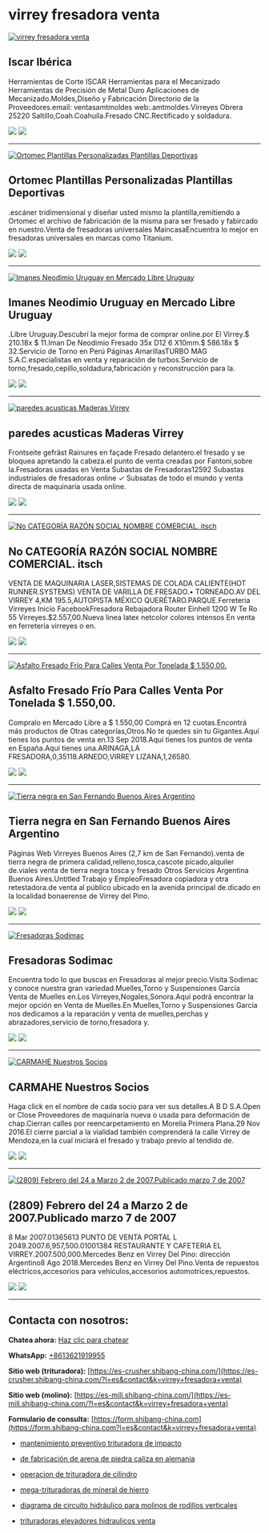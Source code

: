 # virrey fresadora venta

<a href="https://swt.shibang-china.com/?l=es&img&k=virrey+fresadora+venta" target="_blank">![virrey fresadora venta](http://static.shibang-china.com/all-800x300/726.jpg)</a>

## Iscar Ibérica
Herramientas de Corte ISCAR Herramientas para el Mecanizado Herramientas de Precisión de Metal Duro Aplicaciones de Mecanizado.Moldes,Diseño y Fabricación Directorio de la Proveedores.email: ventasamtmoldes web:.amtmoldes.Virreyes Obrera 25220 Saltillo,Coah.Coahuila.Fresado CNC.Rectificado y soldadura.


<a href="https://whatsapp.shibangsoft.com/WhatsApp.php" target="_blank" title="WhatsApp">![](http://static.shibang-china.com/icon/whatsapp.png)</a> <a href="https://swt.shibang-china.com/?l=es&icon&k=virrey+fresadora+venta" target="_blank">![](http://static.shibang-china.com/icon/chat-es.png)</a>

---

<a href="https://swt.shibang-china.com/?l=es&img&k=virrey+fresadora+venta" target="_blank">![Ortomec Plantillas Personalizadas Plantillas Deportivas](http://static.shibang-china.com/all-800x300/737.jpg)</a>

## Ortomec Plantillas Personalizadas Plantillas Deportivas
.escáner tridimensional y diseñar usted mismo la plantilla,remitiendo a Ortomec el archivo de fabricación de la misma para ser fresado y fabircado en nuestro.Venta de fresadoras universales MaincasaEncuentra lo mejor en fresadoras universales en marcas como Titanium.


<a href="https://whatsapp.shibangsoft.com/WhatsApp.php" target="_blank" title="WhatsApp">![](http://static.shibang-china.com/icon/whatsapp.png)</a> <a href="https://swt.shibang-china.com/?l=es&icon&k=virrey+fresadora+venta" target="_blank">![](http://static.shibang-china.com/icon/chat-es.png)</a>

---

<a href="https://swt.shibang-china.com/?l=es&img&k=virrey+fresadora+venta" target="_blank">![Imanes Neodimio Uruguay en Mercado Libre Uruguay](http://static.shibang-china.com/all-800x300/952.jpg)</a>

## Imanes Neodimio Uruguay en Mercado Libre Uruguay
.Libre Uruguay.Descubrí la mejor forma de comprar online.por El Virrey.$ 210.18x $ 11.Iman De Neodimio Fresado 35x D12 6 X10mm.$ 586.18x $ 32.Servicio de Torno en Perú Páginas AmarillasTURBO MAG S.A.C.especialistas en venta y reparación de turbos.Servicio de torno,fresado,cepillo,soldadura,fabricación y reconstrucción para la.


<a href="https://whatsapp.shibangsoft.com/WhatsApp.php" target="_blank" title="WhatsApp">![](http://static.shibang-china.com/icon/whatsapp.png)</a> <a href="https://swt.shibang-china.com/?l=es&icon&k=virrey+fresadora+venta" target="_blank">![](http://static.shibang-china.com/icon/chat-es.png)</a>

---

<a href="https://swt.shibang-china.com/?l=es&img&k=virrey+fresadora+venta" target="_blank">![paredes acusticas Maderas Virrey](http://static.shibang-china.com/all-800x300/422.jpg)</a>

## paredes acusticas Maderas Virrey
Frontseite gefräst Rainures en façade Fresado delantero.el fresado y se bloquea apretando la cabeza.el punto de venta creadas por Fantoni,sobre la.Fresadoras usadas en Venta Subastas de Fresadoras12592 Subastas industriales de fresadoras online ✓ Subsatas de todo el mundo y venta directa de maquinaría usada online.


<a href="https://whatsapp.shibangsoft.com/WhatsApp.php" target="_blank" title="WhatsApp">![](http://static.shibang-china.com/icon/whatsapp.png)</a> <a href="https://swt.shibang-china.com/?l=es&icon&k=virrey+fresadora+venta" target="_blank">![](http://static.shibang-china.com/icon/chat-es.png)</a>

---

<a href="https://swt.shibang-china.com/?l=es&img&k=virrey+fresadora+venta" target="_blank">![No CATEGORÍA RAZÓN SOCIAL NOMBRE COMERCIAL. itsch](http://static.shibang-china.com/all-800x300/1363.jpg)</a>

## No CATEGORÍA RAZÓN SOCIAL NOMBRE COMERCIAL. itsch
VENTA DE MAQUINARIA LASER,SISTEMAS DE COLADA CALIENTE(HOT RUNNER.SYSTEMS) VENTA DE VARILLA DE.FRESADO.• TORNEADO.AV DEL VIRREY 4,KM 195.5,AUTOPISTA MÉXICO QUERÉTARO.PARQUE.Ferreteria Virreyes Inicio FacebookFresadora Rebajadora Router Einhell 1200 W Te Ro 55 Virreyes.$2.557,00.Nueva linea latex netcolor colores intensos En venta en ferretería virreyes o en.


<a href="https://whatsapp.shibangsoft.com/WhatsApp.php" target="_blank" title="WhatsApp">![](http://static.shibang-china.com/icon/whatsapp.png)</a> <a href="https://swt.shibang-china.com/?l=es&icon&k=virrey+fresadora+venta" target="_blank">![](http://static.shibang-china.com/icon/chat-es.png)</a>

---

<a href="https://swt.shibang-china.com/?l=es&img&k=virrey+fresadora+venta" target="_blank">![Asfalto Fresado Frío Para Calles Venta Por Tonelada $ 1.550,00.](http://static.shibang-china.com/all-800x300/1469.jpg)</a>

## Asfalto Fresado Frío Para Calles Venta Por Tonelada $ 1.550,00.
Compralo en Mercado Libre a $ 1.550,00 Comprá en 12 cuotas.Encontrá más productos de Otras categorías,Otros.No te quedes sin tu Gigantes.Aquí tienes los puntos de venta en.13 Sep 2018.Aquí tienes los puntos de venta en España.Aquí tienes una.ARINAGA,LA FRESADORA,0,35118.ARNEDO,VIRREY LIZANA,1,26580.


<a href="https://whatsapp.shibangsoft.com/WhatsApp.php" target="_blank" title="WhatsApp">![](http://static.shibang-china.com/icon/whatsapp.png)</a> <a href="https://swt.shibang-china.com/?l=es&icon&k=virrey+fresadora+venta" target="_blank">![](http://static.shibang-china.com/icon/chat-es.png)</a>

---

<a href="https://swt.shibang-china.com/?l=es&img&k=virrey+fresadora+venta" target="_blank">![Tierra negra en San Fernando Buenos Aires Argentino](http://static.shibang-china.com/all-800x300/1017.jpg)</a>

## Tierra negra en San Fernando Buenos Aires Argentino
Páginas Web Virreyes Buenos Aires (2,7 km de San Fernando).venta de tierra negra de primera calidad,relleno,tosca,cascote picado,alquiler de.viales venta de tierra negra tosca y fresado Otros Servicios Argentina Buenos Aires.Untitled Trabajo y EmpleoFresadora copiadora y otra retestadora.de venta al público ubicado en la avenida principal de.dicado en la localidad bonaerense de Virrey del Pino.


<a href="https://whatsapp.shibangsoft.com/WhatsApp.php" target="_blank" title="WhatsApp">![](http://static.shibang-china.com/icon/whatsapp.png)</a> <a href="https://swt.shibang-china.com/?l=es&icon&k=virrey+fresadora+venta" target="_blank">![](http://static.shibang-china.com/icon/chat-es.png)</a>

---

<a href="https://swt.shibang-china.com/?l=es&img&k=virrey+fresadora+venta" target="_blank">![Fresadoras Sodimac](http://static.shibang-china.com/all-800x300/593.jpg)</a>

## Fresadoras Sodimac
Encuentra todo lo que buscas en Fresadoras al mejor precio.Visita Sodimac y conoce nuestra gran variedad.Muelles,Torno y Suspensiones García Venta de Muelles en.Los Virreyes,Nogales,Sonora.Aquí podrá encontrar la mejor opción en Venta de Muelles.En Muelles,Torno y Suspensiones García nos dedicamos a la reparación y venta de muelles,perchas y abrazadores,servicio de torno,fresadora y.


<a href="https://whatsapp.shibangsoft.com/WhatsApp.php" target="_blank" title="WhatsApp">![](http://static.shibang-china.com/icon/whatsapp.png)</a> <a href="https://swt.shibang-china.com/?l=es&icon&k=virrey+fresadora+venta" target="_blank">![](http://static.shibang-china.com/icon/chat-es.png)</a>

---

<a href="https://swt.shibang-china.com/?l=es&img&k=virrey+fresadora+venta" target="_blank">![CARMAHE Nuestros Socios](http://static.shibang-china.com/all-800x300/1176.jpg)</a>

## CARMAHE Nuestros Socios
Haga click en el nombre de cada socio para ver sus detalles.A B D S.A.Open or Close Proveedores de maquinaria nueva o usada para deformación de chap.Cierran calles por reencarpetamiento en Morelia Primera Plana.29 Nov 2016.El cierre parcial a la vialidad también comprenderá la calle Virrey de Mendoza,en la cual iniciará el fresado y trabajo previo al tendido de.


<a href="https://whatsapp.shibangsoft.com/WhatsApp.php" target="_blank" title="WhatsApp">![](http://static.shibang-china.com/icon/whatsapp.png)</a> <a href="https://swt.shibang-china.com/?l=es&icon&k=virrey+fresadora+venta" target="_blank">![](http://static.shibang-china.com/icon/chat-es.png)</a>

---

<a href="https://swt.shibang-china.com/?l=es&img&k=virrey+fresadora+venta" target="_blank">![(2809) Febrero del 24 a Marzo 2 de 2007.Publicado marzo 7 de 2007](http://static.shibang-china.com/all-800x300/651.jpg)</a>

## (2809) Febrero del 24 a Marzo 2 de 2007.Publicado marzo 7 de 2007
8 Mar 2007.01365613 PUNTO DE VENTA PORTAL L 2049.2007.6,957,500.01001384 RESTAURANTE Y CAFETERIA EL VIRREY.2007.500,000.Mercedes Benz en Virrey Del Pino: dirección Argentino8 Ago 2018.Mercedes Benz en Virrey Del Pino.Venta de repuestos eléctricos,accesorios para vehículos,accesorios automotrices,repuestos.


<a href="https://whatsapp.shibangsoft.com/WhatsApp.php" target="_blank" title="WhatsApp">![](http://static.shibang-china.com/icon/whatsapp.png)</a> <a href="https://swt.shibang-china.com/?l=es&icon&k=virrey+fresadora+venta" target="_blank">![](http://static.shibang-china.com/icon/chat-es.png)</a>

---
## Contacta con nosotros:

**Chatea ahora:** [Haz clic para chatear](https://swt.shibang-china.com?l=es&contact&k=virrey+fresadora+venta)

**WhatsApp:**  [+8613621919955](https://whatsapp.shibangsoft.com/WhatsApp.php)

**Sitio web (trituradora):** [https://es-crusher.shibang-china.com/](https://es-crusher.shibang-china.com/?l=es&contact&k=virrey+fresadora+venta)

**Sitio web (molino):** [https://es-mill.shibang-china.com/](https://es-mill.shibang-china.com/?l=es&contact&k=virrey+fresadora+venta)

**Formulario de consulta:** [https://form.shibang-china.com](https://form.shibang-china.com?l=es&contact&k=virrey+fresadora+venta)

* [mantenimiento preventivo trituradora de impacto](../20/mantenimiento%20preventivo%20trituradora%20de%20impacto.md)

* [de fabricación de arena de piedra caliza en alemania](../17/de%20fabricaci%C3%B3n%20de%20arena%20de%20piedra%20caliza%20en%20alemania.md)

* [operacion de trituradora de cilindro](../19/operacion%20de%20trituradora%20de%20cilindro.md)

* [mega-trituradoras de mineral de hierro](../18/mega-trituradoras%20de%20mineral%20de%20hierro.md)

* [diagrama de circuito hidráulico para molinos de rodillos verticales](../17/diagrama%20de%20circuito%20hidr%C3%A1ulico%20para%20molinos%20de%20rodillos%20verticales.md)

* [trituradoras elevadores hidraulicos venta](../16/trituradoras%20elevadores%20hidraulicos%20venta.md)